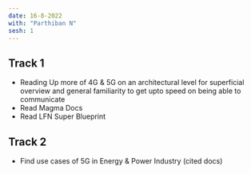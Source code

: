 ```yaml
---
date: 16-8-2022
with: "Parthiban N"
sesh: 1
---
```


## Track 1
- Reading Up more of 4G & 5G on an architectural level for superficial overview and general familiarity to get upto speed on being able to communicate
- Read Magma Docs
- Read LFN Super Blueprint

## Track 2
- Find use cases of 5G in Energy & Power Industry (cited docs)